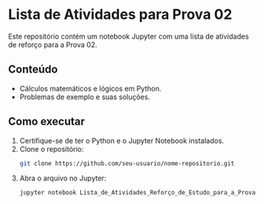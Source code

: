 # Lista de Atividades para Prova 02
Este repositório contém um notebook Jupyter com uma lista de atividades de reforço para a Prova 02.

## Conteúdo
- Cálculos matemáticos e lógicos em Python.
- Problemas de exemplo e suas soluções.

## Como executar
1. Certifique-se de ter o Python e o Jupyter Notebook instalados.
2. Clone o repositório:
   ```bash
   git clone https://github.com/seu-usuario/nome-repositorio.git
   ```
3. Abra o arquivo no Jupyter:
   ```bash
   jupyter notebook Lista_de_Atividades_Reforço_de_Estudo_para_a_Prova_02.ipynb
   ```
